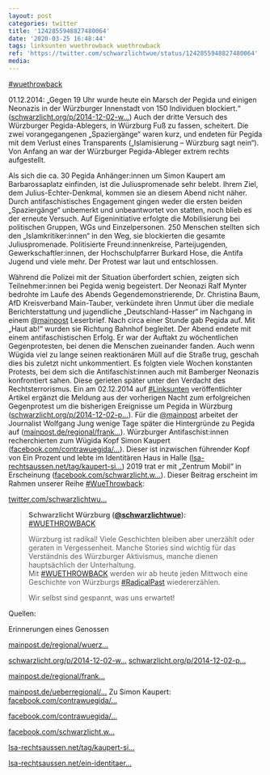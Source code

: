 ```yaml
---
layout: post
categories: twitter
title: '1242855948827480064'
date: '2020-03-25 16:48:44'
tags: linksunten wuethrowback wuethrowback
ref: 'https://twitter.com/schwarzlichtwue/status/1242855948827480064'
media:
---
```

[#wuethrowback](/t/wuethrowback)



01.12.2014: „Gegen 19 Uhr wurde heute ein Marsch der Pegida und einigen Neonazis in der Würzburger Innenstadt von 150 Individuen blockiert.“ ([schwarzlicht.org/p/2014-12-02-w…](https://schwarzlicht.org/p/2014-12-02-wu-pegida-marsch-verhindert.html))
Auch der dritte Versuch des Würzburger Pegida-Ablegers, in Würzburg Fuß zu fassen, scheitert. Die zwei vorangegangenen „Spaziergänge“ waren kurz, und endeten für Pegida mit dem Verlust eines Transparents („Islamisierung – Würzburg sagt nein“).
Von Anfang an war der Würzburger Pegida-Ableger extrem rechts aufgestellt.



Als sich die ca. 30 Pegida Anhänger:innen um Simon Kaupert am Barbarossaplatz einfinden, ist die Juliuspromenade sehr belebt. Ihrem Ziel, dem Julius-Echter-Denkmal, kommen sie an diesem Abend nicht näher.
Durch antifaschistisches Engagement gingen weder die ersten beiden „Spaziergänge“ unbemerkt und unbeantwortet von statten, noch blieb es der erneute Versuch. Auf Eigeninitiative erfolgte die Mobilisierung bei politischen Gruppen, WGs und Einzelpersonen.
250 Menschen stellten sich den „Islamkritiker:innen“ in den Weg, sie blockierten die gesamte Juliuspromenade. Politisierte Freund:innenkreise, Parteijugenden, Gewerkschaftler:innen, der Hochschulpfarrer Burkard Hose, die Antifa Jugend und viele mehr.
Der Protest war laut und entschlossen. 



Während die Polizei mit der Situation überfordert schien, zeigten sich Teilnehmer:innen bei Pegida wenig begeistert.
Der Neonazi Ralf Mynter bedrohte im Laufe des Abends Gegendemonstrierende, Dr. Christina Baum, AfD Kreisverband Main-Tauber, verkündete ihren Unmut über die mediale Berichterstattung und jugendliche „Deutschland-Hasser“ im Nachgang in einem [@mainpost](https://twitter.com/mainpost) Leserbrief.
Nach circa einer Stunde gab Pegida auf. Mit „Haut ab!“ wurden sie Richtung Bahnhof begleitet.
Der Abend endete mit einem antifaschistischen Erfolg. Er war der Auftakt zu wöchentlichen Gegenprotesten, bei denen die Menschen zueinander fanden. Auch wenn Wügida viel zu lange seinen reaktionären Müll auf die Straße trug, geschah dies bis zuletzt nicht unkommentiert.
Es folgten viele Wochen konstanten Protests, bei dem sich die Antifaschist:innen auch mit Bamberger Neonazis konfrontiert sahen. Diese gerieten später unter den Verdacht des Rechtsterrorismus.
Ein am 02.12.2014 auf [#Linksunten](/t/linksunten) veröffentlichter Artikel ergänzt die Meldung aus der vorherigen Nacht zum erfolgreichen Gegenprotest um die bisherigen Ereignisse um Pegida in Würzburg ([schwarzlicht.org/p/2014-12-02-p…](https://schwarzlicht.org/p/2014-12-02-pegida-in-wurzburg-nicht-mit-uns.html)).
Für die [@mainpost](https://twitter.com/mainpost) arbeitet der Journalist Wolfgang Jung wenige Tage später die Hintergründe zu Pegida auf ([mainpost.de/regional/frank…](https://www.mainpost.de/regional/franken/250-stoppen-Islamkritiker-Demo;art1727,8464192)).
Würzburger Antifaschist:innen recherchierten zum Wügida Kopf Simon Kaupert ([facebook.com/contrawuegida/…](https://www.facebook.com/contrawuegida/posts/1415225095437972)). Dieser ist inzwischen führender Kopf von Ein Prozent und lebte im Identitären Haus in Halle ([lsa-rechtsaussen.net/tag/kaupert-si…](https://lsa-rechtsaussen.net/tag/kaupert-simon/))
2019 trat er mit „Zentrum Mobil“ in Erscheinung ([facebook.com/schwarzlicht.w…](https://www.facebook.com/schwarzlicht.wue/posts/618528211888556)).
Dieser Beitrag erscheint im Rahmen unserer Reihe [#WueThrowback](/t/wuethrowback): 

[twitter.com/schwarzlichtwu…](https://twitter.com/schwarzlichtwue/status/1237697599567773698)
> <b>Schwarzlicht Würzburg ([@schwarzlichtwue](https://twitter.com/schwarzlichtwue)):</b>  
>[#WUETHROWBACK](/t/wuethrowback)  
>  
>  
>  
>Würzburg ist radikal! Viele Geschichten bleiben aber unerzählt oder geraten in Vergessenheit. Manche Stories sind wichtig für das Verständnis des Würzburger Aktivismus, manche dienen hauptsächlich der Unterhaltung.  
>Mit [#WUETHROWBACK](/t/wuethrowback) werden wir ab heute jeden Mittwoch eine Geschichte von Würzburgs [#RadicalPast](/t/radicalpast) wiedererzählen.  
>  
>Wir selbst sind gespannt, was uns erwartet!  


Quellen:



Erinnerungen eines Genossen



[mainpost.de/regional/wuerz…](https://www.mainpost.de/regional/wuerzburg/UEber-200-Demonstranten-blockieren-Pegida-Aufmarsch;art735,8461965)



[schwarzlicht.org/p/2014-12-02-w…](https://schwarzlicht.org/p/2014-12-02-wu-pegida-marsch-verhindert.html)
[schwarzlicht.org/p/2014-12-02-p…](https://schwarzlicht.org/p/2014-12-02-pegida-in-wurzburg-nicht-mit-uns.html)



[mainpost.de/regional/frank…](https://www.mainpost.de/regional/franken/250-stoppen-Islamkritiker-Demo;art1727,8464192)



[mainpost.de/ueberregional/…](https://www.mainpost.de/ueberregional/meinung/leserbriefe/Verteidigung-der-freiheitlichen-Werte;art17031,8466189)
Zu Simon Kaupert: [facebook.com/contrawuegida/…](https://www.facebook.com/contrawuegida/photos/a.1395986627361819/1453883954905419/?type=3&theater)



[facebook.com/contrawuegida/…](https://www.facebook.com/contrawuegida/photos/a.1395986627361819/1453883954905419/?type=3&theater)



[facebook.com/schwarzlicht.w…](https://www.facebook.com/schwarzlicht.wue/posts/618528211888556)



[lsa-rechtsaussen.net/tag/kaupert-si…](https://lsa-rechtsaussen.net/tag/kaupert-simon/)



[lsa-rechtsaussen.net/ein-identitaer…](https://lsa-rechtsaussen.net/ein-identitaeres-haus-fuer-die-kontrakultur-halle/)
